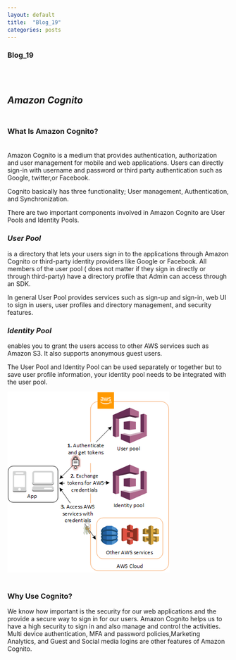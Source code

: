 ```yaml
---
layout: default
title:  "Blog_19"
categories: posts
---
```


### Blog_19
<br><br>


## *Amazon Cognito*<br><br>

### What Is Amazon Cognito?<br><br> 



Amazon Cognito is a medium that provides authentication, authorization and user management for mobile and web applications. Users can directly sign-in with username and password or third party authentication such as Google, twitter,or Facebook. 

Cognito basically has three functionality; User management, Authentication, and Synchronization. 

There are two important components involved in Amazon Cognito are User Pools and Identity Pools. 

### *User Pool*
is a directory that lets your users sign in to the applications through Amazon Cognito or third-party identity providers like Google or Facebook. All members of the user pool ( does not matter if they sign in directly or through third-party) have a directory profile that Admin can access through an SDK.

In general User Pool provides services such as sign-up and sign-in, web UI to sign in users, user profiles and directory management, and security features.

### *Identity Pool*
enables you to grant the users access to other AWS services such as Amazon S3. It also supports anonymous guest users. 

The User Pool and Identity Pool can be used separately or together but to save user profile information, your identity pool needs to be integrated with the user pool.


![image](https://raw.githubusercontent.com/sevakZ/sevakZ.github.io/master/docs/_image/blog19-1.png)<br><br>

### Why Use Cognito?

We know how important is the security for our web applications and the provide a secure way to sign in for our users. Amazon Cognito helps us to have a high security to sign in and also manage and control the activities.
Multi device authentication, MFA and password policies,Marketing Analytics, and Guest and Social media logins are other features of Amazon Cognito.
